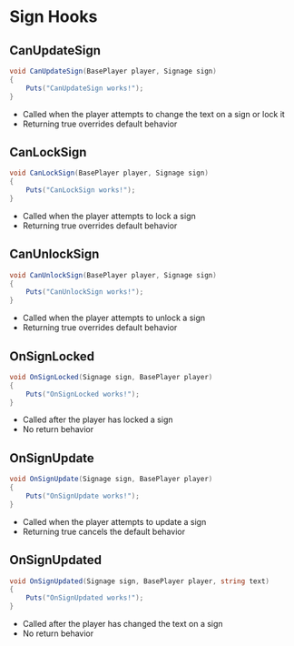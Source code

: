 # Sign Hooks

## CanUpdateSign

``` csharp
void CanUpdateSign(BasePlayer player, Signage sign)
{
    Puts("CanUpdateSign works!");
}
```

 * Called when the player attempts to change the text on a sign or lock it
 * Returning true overrides default behavior

## CanLockSign

``` csharp
void CanLockSign(BasePlayer player, Signage sign)
{
    Puts("CanLockSign works!");
}
```

 * Called when the player attempts to lock a sign
 * Returning true overrides default behavior

## CanUnlockSign

``` csharp
void CanUnlockSign(BasePlayer player, Signage sign)
{
    Puts("CanUnlockSign works!");
}
```

 * Called when the player attempts to unlock a sign
 * Returning true overrides default behavior
 
## OnSignLocked

``` csharp
void OnSignLocked(Signage sign, BasePlayer player)
{
    Puts("OnSignLocked works!");
}
```

 * Called after the player has locked a sign
 * No return behavior

## OnSignUpdate

``` csharp
void OnSignUpdate(Signage sign, BasePlayer player)
{
    Puts("OnSignUpdate works!");
}
```

 * Called when the player attempts to update a sign
 * Returning true cancels the default behavior

## OnSignUpdated

``` csharp
void OnSignUpdated(Signage sign, BasePlayer player, string text)
{
    Puts("OnSignUpdated works!");
}
```

 * Called after the player has changed the text on a sign
 * No return behavior
